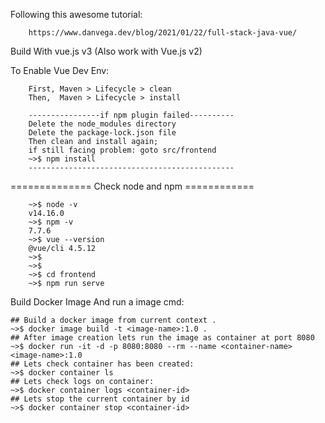 
Following this awesome tutorial:
         
        https://www.danvega.dev/blog/2021/01/22/full-stack-java-vue/

Build With vue.js v3 (Also work with Vue.js v2)

To Enable Vue Dev Env:
        
        First, Maven > Lifecycle > clean
        Then,  Maven > Lifecycle > install
        
        ----------------if npm plugin failed----------
        Delete the node_modules directory
        Delete the package-lock.json file
        Then clean and install again;
        if still facing problem: goto src/frontend
        ~>$ npm install
        ----------------------------------------------


============== Check node and npm ============
        
        ~>$ node -v
        v14.16.0
        ~>$ npm -v
        7.7.6
        ~>$ vue --version
        @vue/cli 4.5.12
        ~>$
        ~>$
        ~>$ cd frontend
        ~>$ npm run serve
        
Build Docker Image And run a image cmd:
    
    ## Build a docker image from current context .
    ~>$ docker image build -t <image-name>:1.0 .
    ## After image creation lets run the image as container at port 8080
    ~>$ docker run -it -d -p 8080:8080 --rm --name <container-name> <image-name>:1.0
    ## Lets check container has been created:
    ~>$ docker container ls
    ## Lets check logs on container:
    ~>$ docker container logs <container-id>
    ## Lets stop the current container by id
    ~>$ docker container stop <container-id>